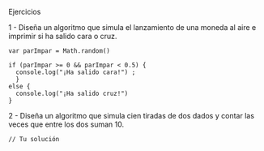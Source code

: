 Ejercicios

1 - Diseña un algoritmo que simula el lanzamiento de una moneda al aire e imprimir si ha salido cara o cruz.

    var parImpar = Math.random()

    if (parImpar >= 0 && parImpar < 0.5) {
      console.log("¡Ha salido cara!") ;
      }
    else {
      console.log("¡Ha salido cruz!")
    }

2 - Diseña un algoritmo que simula cien tiradas de dos dados y contar las veces que entre los dos suman 10.




	// Tu solución
